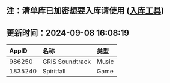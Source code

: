 ## 注：清单库已加密想要入库请使用 ([入库工具](https://github.com/BlankTMing/ManifestAutoUpdate/releases))

## 更新时间：2024-09-08 16:08:19
| AppID | 名称 | 类型  |
| :-------------------- | :----------------------------- | :----------- |
| 986250 | GRIS Soundtrack| Music |
| 1835240 | Spiritfall| Game |
